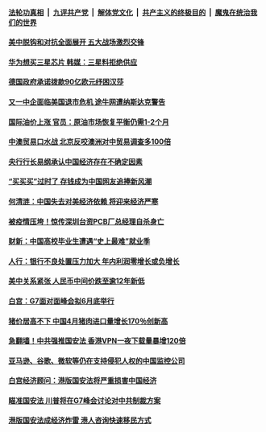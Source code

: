 

####  [法轮功真相](../../../../basic/blob/master/README.md?t=05262231) &nbsp;|&nbsp; [九评共产党](../../../../9ping.md/blob/master/README.md?t=05262231) &nbsp;|&nbsp; [解体党文化](../../../../jtdwh.md/blob/master/README.md?t=05262231)  &nbsp;|&nbsp; [共产主义的终极目的](../../../../gczydzjmd.md/blob/master/README.md?t=05262231) &nbsp;|&nbsp; [魔鬼在统治我们的世界](../../../../mgztzwmdsj.md/blob/master/README.md?t=05262231) 

#### [美中脱钩和对抗全面展开 五大战场激烈交锋](../pages/soh7/383215.md?t=05262231) 
#### [华为想买三星芯片 韩媒：三星料拒绝供应](../pages/soh7/383179.md?t=05262231) 
#### [德国政府承诺拨款90亿欧元纾困汉莎](../pages/soh7/383131.md?t=05262231) 
#### [又一中企面临美国退市危机 途牛网遭纳斯达克警告](../pages/soh7/383092.md?t=05262231) 
#### [国际油价上涨 官员：原油市场恢复平衡仍需1-2个月](../pages/soh7/383119.md?t=05262231) 
#### [中澳贸易口水战 北京反咬澳洲对中贸易调查多100倍](../pages/soh7/383104.md?t=05262231) 
#### [央行行长易纲承认中国经济存在不确定因素](../pages/soh7/383077.md?t=05262231) 
#### [“买买买”过时了 存钱成为中国网友追捧新风潮](../pages/soh7/383062.md?t=05262231) 
#### [何清涟：中国失去对美经济依赖  将迎来经济严寒](../pages/soh7/383032.md?t=05262231) 
#### [被疫情压垮！惊传深圳台资PCB厂总经理自杀身亡](../pages/soh7/383023.md?t=05262231) 
#### [财新：中国高校毕业生遭遇“史上最难”就业季](../pages/soh7/382927.md?t=05262231) 
#### [人行：银行不良处置压力加大 年内利润零增长或负增长](../pages/soh7/382933.md?t=05262231) 
#### [美中关系紧张 人民币中间价跌至逾12年新低 ](../pages/soh7/382912.md?t=05262231) 
#### [ 白宫：G7面对面峰会拟6月底举行](../pages/soh7/382720.md?t=05262231) 
#### [猪价居高不下 中国4月猪肉进口量增长170％创新高](../pages/soh7/382708.md?t=05262231) 
#### [急翻墙！中共强推国安法 香港VPN一夜下载量暴增120倍 ](../pages/soh7/382660.md?t=05262231) 
#### [亚马逊、谷歌、微软等仍在支持侵犯人权的中国监控公司](../pages/soh7/382546.md?t=05262231) 
#### [白宫经济顾问：港版国安法将严重损害中国经济](../pages/soh7/382423.md?t=05262231) 
#### [瞄准国安法 川普将在G7峰会讨论对中共制裁方案](../pages/soh7/382390.md?t=05262231) 
#### [港版国安法成经济炸雷 港人咨询快速移民方式 ](../pages/soh7/382081.md?t=05262231) 

